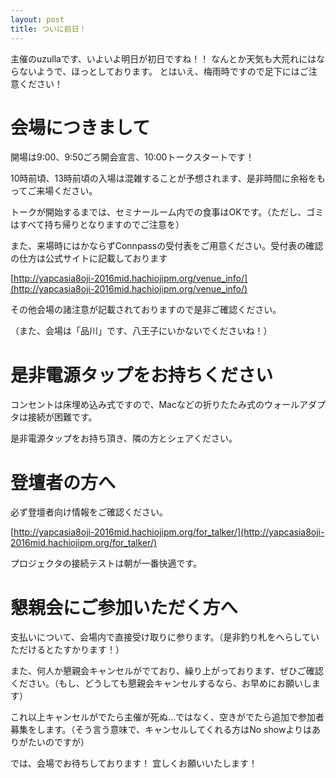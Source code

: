 ```yaml
---
layout: post
title: ついに前日！
---
```


主催のuzullaです、いよいよ明日が初日ですね！！
なんとか天気も大荒れにはならないようで、ほっとしております。
とはいえ、梅雨時ですので足下にはご注意ください！


# 会場につきまして

開場は9:00、9:50ごろ開会宣言、10:00トークスタートです！

10時前頃、13時前頃の入場は混雑することが予想されます、是非時間に余裕をもってご来場ください。

トークが開始するまでは、セミナールーム内での食事はOKです。（ただし、ゴミはすべて持ち帰りとなりますのでご注意を）

また、来場時にはかならずConnpassの受付表をご用意ください。受付表の確認の仕方は公式サイトに記載しております

[http://yapcasia8oji-2016mid.hachiojipm.org/venue_info/](http://yapcasia8oji-2016mid.hachiojipm.org/venue_info/)

その他会場の諸注意が記載されておりますので是非ご確認ください。

（また、会場は「品川」です、八王子にいかないでくださいね！）


# 是非電源タップをお持ちください

コンセントは床埋め込み式ですので、Macなどの折りたたみ式のウォールアダプタは接続が困難です。

是非電源タップをお持ち頂き、隣の方とシェアください。


# 登壇者の方へ

必ず登壇者向け情報をご確認ください。

[http://yapcasia8oji-2016mid.hachiojipm.org/for_talker/](http://yapcasia8oji-2016mid.hachiojipm.org/for_talker/)

プロジェクタの接続テストは朝が一番快適です。


# 懇親会にご参加いただく方へ

支払いについて、会場内で直接受け取りに参ります。（是非釣り札をへらしていただけるとたすかります！）

また、何人か懇親会キャンセルがでており、繰り上がっております、ぜひご確認ください。（もし、どうしても懇親会キャンセルするなら、お早めにお願いします）

これ以上キャンセルがでたら主催が死ぬ…ではなく、空きがでたら追加で参加者募集をします。（そう言う意味で、キャンセルしてくれる方はNo showよりはありがたいのですが）

では、会場でお待ちしております！
宜しくお願いいたします！